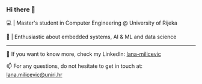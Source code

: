 ### Hi there 👋

💻 | Master's student in Computer Engineering @ University of Rijeka 

🚀 | Enthusiastic about embedded systems, AI & ML and data science

---

🔗 If you want to know more, check my LinkedIn: [lana-milicevic](https://www.linkedin.com/in/lana-milicevic)

📫 For any questions, do not hesitate to get in touch at: [lana.milicevic@uniri.hr](mailto:lana.milicevic@uniri.hr)


